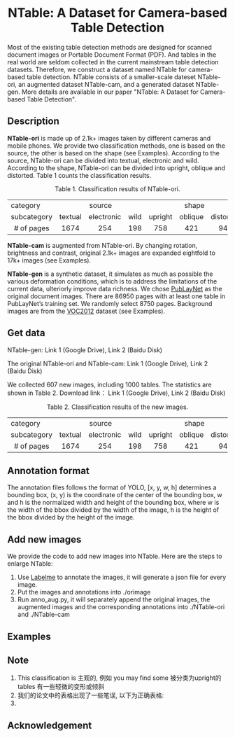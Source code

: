 <div align="center">    
 
# NTable: A Dataset for Camera-based Table Detection 

</div>

Most of the existing table detection methods are designed for scanned document images or Portable Document Format (PDF). And tables in the real world are seldom collected in the current mainstream table detection datasets. Therefore, we construct a dataset named NTable for camera-based table detection. NTable consists of a smaller-scale dateset NTable-ori, an augmented dataset NTable-cam, and a generated dataset NTable-gen. More details are available in our paper "NTable: A Dataset for Camera-based Table Detection".

## Description
**NTable-ori** is made up of 2.1k+ images taken by different cameras and mobile phones. We provide two classification methods, one is based on the source, the other is based on the shape (see Examples). According to the source, NTable-ori can be divided into textual, electronic and wild. According to the shape, NTable-ori can be divided into upright, oblique and distorted. Table 1 counts the classification results.
 
<div align="center">
Table 1. Classification results of NTable-ori.
</div>
<table align="center">
   <tr>
      <td>category </td>
      <td colspan = "3" align="center">source </td>
      <td colspan = "3" align="center">shape</td>
   </tr>
   <tr>
      <td> subcategory </td>
      <td> textual </td>
      <td> electronic </td>
      <td> wild </td>
      <td> upright </td>
      <td> oblique </td>
      <td>distorted </td>
   </tr>
   <tr align="center">
      <td># of pages </td>
      <td>1674</td>
      <td>254</td>
      <td>198</td>
      <td>758</td>
      <td>421</td>
      <td>947</td>
   </tr>
</table>
 
**NTable-cam** is augmented from NTable-ori. By changing rotation, brightness and contrast, original 2.1k+ images are expanded eightfold to 17k+ images (see Examples).
 
**NTable-gen** is a synthetic dataset, it simulates as much as possible the various deformation conditions, which is to address the limitations of the current data, ulteriorly improve data richness. We chose [PubLayNet](https://github.com/ibm-aur-nlp/PubLayNet) as the original document images. There are 86950 pages with at least one table in PubLayNet’s training set. We randomly select 8750 pages. Background images are from the [VOC2012](http://host.robots.ox.ac.uk/pascal/VOC/voc2012/) dataset (see Examples).


## Get data
NTable-gen:
Link 1 (Google Drive), Link 2 (Baidu Disk)
 
The original NTable-ori and NTable-cam:
Link 1 (Google Drive), Link 2 (Baidu Disk)
 
We collected 607 new images, including 1000 tables. The statistics are shown in Table 2. Download link：
Link 1 (Google Drive), Link 2 (Baidu Disk)
 
<div align="center">
Table 2. Classification results of the new images.
</div>
<table align="center">
   <tr>
      <td>category </td>
      <td colspan = "3" align="center">source </td>
      <td colspan = "3" align="center">shape</td>
   </tr>
   <tr>
      <td> subcategory </td>
      <td> textual </td>
      <td> electronic </td>
      <td> wild </td>
      <td> upright </td>
      <td> oblique </td>
      <td>distorted </td>
   </tr>
   <tr align="center">
      <td># of pages </td>
      <td>1674</td>
      <td>254</td>
      <td>198</td>
      <td>758</td>
      <td>421</td>
      <td>947</td>
   </tr>
</table>
 
## Annotation format
The annotation files follows the format of YOLO, [x, y, w, h] determines a bounding box, (x, y) is the coordinate of the center of the bounding box, w and h is the normalized width and height of the bounding box, where w is the width of the bbox divided by the width of the image,  h is the height of the bbox divided by the height of the image.

## Add new images
We provide the code to add new images into NTable. Here are the steps to enlarge NTable: 
1. Use [Labelme](https://github.com/wkentaro/labelme) to annotate the images, it will generate a json file for every image. 
2. Put the images and annotations into ./orimage
3. Run anno_aug.py, it will separately append the original images, the augmented images and the corresponding annotations into ./NTable-ori and ./NTable-cam

## Examples

## Note
1. This classification is 主观的, 例如 you may find some 被分类为upright的 tables 有一些轻微的变形或倾斜
2. 我们的论文中的表格出现了一些笔误, 以下为正确表格:
3. 


## Acknowledgement
